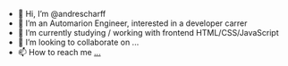 - 👋 Hi, I’m @andrescharff
- 👀 I’m an Automarion Engineer, interested in a developer carrer
- 🌱 I’m currently studying / working with frontend HTML/CSS/JavaScript
- 💞️ I’m looking to collaborate on ...
- 📫 How to reach me [...](https://www.linkedin.com/in/andrescharff/)

<!---
andrescharff/andrescharff is a ✨ special ✨ repository because its `README.md` (this file) appears on your GitHub profile.
You can click the Preview link to take a look at your changes.
--->
